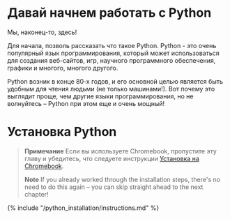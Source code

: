 # Давай начнем работать с Python

Мы, наконец-то, здесь!

Для начала, позволь рассказать что такое Python. Python - это очень популярный язык программирования, который может использоваться для создания веб-сайтов, игр, научного программного обеспечения, графики и многого, многого другого.

Python возник в конце 80-х годов, и его основной целью является быть удобным для чтения людьми (не только машинами!). Вот почему это выглядит проще, чем другие языки программирования, но не волнуйтесь – Python при этом еще и очень мощный!

# Установка Python

> **Примечание** Если вы используете Chromebook, пропустите эту главу и убедитесь, что следуете инструкции [Установка на Chromebook](../chromebook_setup/README.md).
> 
> **Note** If you already worked through the installation steps, there's no need to do this again – you can skip straight ahead to the next chapter!

{% include "/python_installation/instructions.md" %}